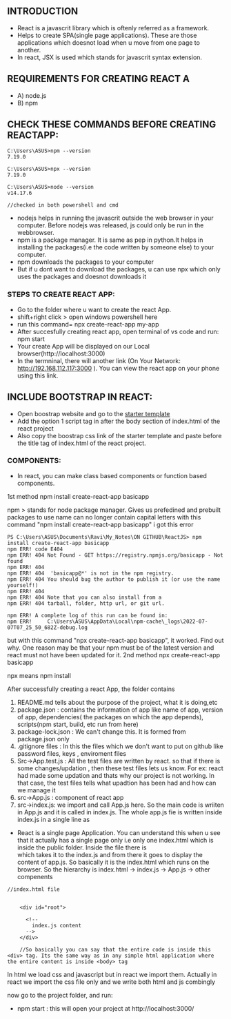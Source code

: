 ## INTRODUCTION
- React is a javascrit library which is oftenly referred as a framework.
- Helps to create SPA(single page applications). These are those applications which doesnot load when u move from one page to another.
- In react, JSX is used which stands for javascrit syntax extension.

## REQUIREMENTS FOR CREATING REACT A
- A) node.js
- B) npm

## CHECK THESE COMMANDS BEFORE CREATING REACTAPP:
```
C:\Users\ASUS>npm --version
7.19.0

C:\Users\ASUS>npx --version
7.19.0

C:\Users\ASUS>node --version
v14.17.6

//checked in both powershell and cmd
```
- nodejs helps in running the javascrit outside the web browser in your computer. Before nodejs was released, js could only be run in the webbrowser.
- npm is a package manager. It is same as pep in python.It helps in installing the packages(i.e the code written by someone else) to your computer.
- npm downloads the packages to your computer 
- But if u dont want to download the packages, u can use npx which only uses the packages and doesnot downloads it

### STEPS TO CREATE REACT APP:
- Go to the folder where u want to create the react App.
- shift+right click > open windows powershell here
- run this command= npx create-react-app my-app
- After succesfully creating react app, open terminal of vs code and run: npm start
- Your create App will be displayed on our Local browser(http://localhost:3000)
- In the termninal, there will another link (On Your Network:  http://192.168.112.117:3000 ). You can view the react app on your phone using this link.


## INCLUDE BOOTSTRAP IN REACT:
- Open boostrap website and go to the [starter template](https://getbootstrap.com/docs/5.2/getting-started/rtl/#starter-template)
- Add the option 1 script tag in after the body section of index.html of the react project
- Also copy the boostrap css link of the starter template and paste before the title tag of index.html of the react project.
### COMPONENTS:
- In react, you can make class based components or function based components.

1st method
npm install create-react-app basicapp

npm > stands for node package manager. Gives us prefedined and prebuilt packages to use
name can no longer contain capital letters
with this command "npm install create-react-app basicapp" i got this error
```
PS C:\Users\ASUS\Documents\Ravi\My_Notes\ON GITHUB\ReactJS> npm install create-react-app basicapp
npm ERR! code E404
npm ERR! 404 Not Found - GET https://registry.npmjs.org/basicapp - Not found
npm ERR! 404
npm ERR! 404  'basicapp@*' is not in the npm registry.
npm ERR! 404 You should bug the author to publish it (or use the name yourself!)
npm ERR! 404
npm ERR! 404 Note that you can also install from a
npm ERR! 404 tarball, folder, http url, or git url.

npm ERR! A complete log of this run can be found in:
npm ERR!     C:\Users\ASUS\AppData\Local\npm-cache\_logs\2022-07-07T07_25_50_682Z-debug.log
```
but with this command "npx create-react-app basicapp", it worked. Find out why. One reason may be that your npm must be of the latest version and react must not have been updated for it.
2nd method
npx create-react-app basicapp

npx means npm install


After successfully creating a react App, the folder contains
1) README.md tells about the purpose of the project, what it is doing,etc
2) package.json : contains the information of app like name of app, version of app, dependencies( the packages on which the app depends), scripts(npm start, build, etc run from here)
3) package-lock.json : We can't change this. It is formed from package.json only
4) .gitignore files : In this the files which we don't want to put on github like password files, keys , enviroment files
5) Src->App.test.js : All the test files are written by react. so that if there is some changes/updation , then these test files lets us know. For ex: react had made some updation and thats why our project is not working. In that case, the test files tells what upadtion has been had and how can we manage it
6) src->App.js : component of react app 
7) src->index.js: we import and call App.js here. So the main code is wriiten in App.js and it is called in index.js. The whole app.js fie is written inside index.js in a single line as <App />
- React is a single page Application. You can understand this when u see that it actually has a single page only i.e only one index.html which is inside the public folder. Inside the file there is <div id="root"></div> which takes it to the index.js and from there it goes to display the content of app.js. So basically it is the index.html which runs on the browser. So the hierarchy is index.html -> index.js -> App.js -> other compenents
```
//index.html file


    <div id="root">

      <!--
        index.js content
      -->
    </div>

    //So basically you can say that the entire code is inside this <div> tag. Its the same way as in any simple html application where the entire content is inside <body> tag
```
In html we load css and javascript but in react we import them. Actually in react we import the css file only and we write both html and js combingly



now go to the project folder, and run:

- npm start   : this will open your project at http://localhost:3000/